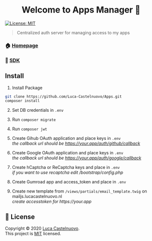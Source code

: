 <h1 align="center">Welcome to Apps Manager 👋</h1>
<p>
  <a href="https://github.com/Luca-Castelnuovo/Apps/blob/master/LICENSE" target="_blank">
    <img alt="License: MIT" src="https://img.shields.io/badge/License-MIT-yellow.svg" />
  </a>
</p>

> Centralized auth server for managing access to my apps

### 🏠 [Homepage](https://apps.lucacastelnuovo.nl)

### 💾 [SDK](https://github.com/luca-castelnuovo/helpers-php#appsclient)

## Install

1. Install Package

```sh
git clone https://github.com/Luca-Castelnuovo/Apps.git
composer install
```

2. Set DB credentials in `.env`

3. Run `composer migrate`

4. Run `composer jwt`

5. Create Gihub OAuth application and place keys in `.env`  
   _the callback url should be https://your.app/auth/github/callback_

6. Create Google OAuth application and place keys in `.env`  
   _the callback url should be https://your.app/auth/google/callback_

7. Create hCaptcha or ReCaptcha keys and place in `.env`  
   _if you want to use recaptcha edit /bootstrap/config.php_

8. Create Gumroad app and access_token and place in `.env`

8. Create new template from `/views/partials/email_template.twig` on mailjs.lucacastelnuovo.nl  
   _create accesstoken for https://your.app_

## 📝 License

Copyright © 2020 [Luca Castelnuovo](https://github.com/Luca-Castelnuovo).<br />
This project is [MIT](https://github.com/Luca-Castelnuovo/Apps/blob/master/LICENSE) licensed.
 

